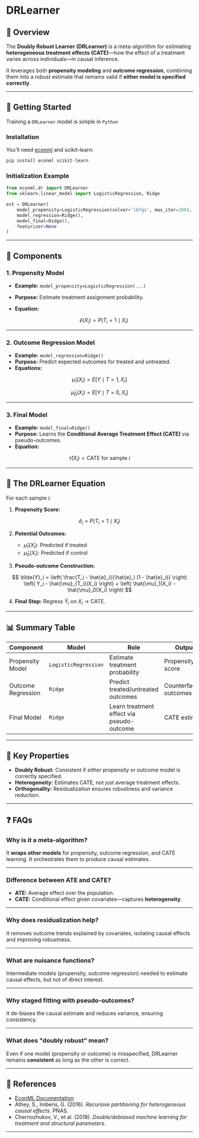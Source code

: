 # DRLearner

## 📖 Overview

The **Doubly Robust Learner (DRLearner)** is a meta-algorithm for estimating **heterogeneous treatment effects (CATE)**—how the effect of a treatment varies across individuals—in causal inference.  

It leverages both **propensity modeling** and **outcome regression**, combining them into a robust estimate that remains valid if **either model is specified correctly**.

---

## 🚀 Getting Started

Training a `DRLearner` model is simple in `Python`

### Installation

You’ll need [econml](https://github.com/microsoft/EconML) and scikit-learn:

```bash
pip install econml scikit-learn
```

### Initialization Example

```python
from econml.dr import DRLearner
from sklearn.linear_model import LogisticRegression, Ridge

est = DRLearner(
    model_propensity=LogisticRegression(solver='lbfgs', max_iter=200),
    model_regression=Ridge(),
    model_final=Ridge(),
    featurizer=None
)
```

---

## 🔎 Components

### 1. Propensity Model
- **Example:** `model_propensity=LogisticRegression(...)`
- **Purpose:** Estimate treatment assignment probability.
- **Equation:**
  
  $$
  \hat{e}(X_i) = P(T_i = 1 \mid X_i)
  $$

---

### 2. Outcome Regression Model
- **Example:** `model_regression=Ridge()`
- **Purpose:** Predict expected outcomes for treated and untreated.
- **Equations:**
  
$$
\hat{\mu}_1(X_i) = E[Y \mid T=1, X_i]
$$
  
$$
\hat{\mu}_0(X_i) = E[Y \mid T=0, X_i]
$$

---

### 3. Final Model
- **Example:** `model_final=Ridge()`
- **Purpose:** Learns the **Conditional Average Treatment Effect (CATE)** via pseudo-outcomes.
- **Equation:**

$$
\hat{\tau}(X_i) = \text{CATE for sample } i
$$

---

## 🧮 The DRLearner Equation

For each sample $i$:

1. **Propensity Score:**

$$
\hat{e}_i = P(T_i = 1 \mid X_i)
$$

2. **Potential Outcomes:**
   - $\hat{\mu}_1(X_i)$: Predicted if treated  
   - $\hat{\mu}_0(X_i)$: Predicted if control

3. **Pseudo-outcome Construction:**

$$
\tilde{Y}_i = \left( \frac{T_i - \hat{e}_i}{\hat{e}_i (1 - \hat{e}_i)} \right) \left( Y_i - \hat{\mu}_{T_i}(X_i) \right) + \left( \hat{\mu}_1(X_i) - \hat{\mu}_0(X_i) \right)
$$

4. **Final Step:** Regress $\tilde{Y}_i$ on $X_i$ → CATE.

---

## 📊 Summary Table

| Component          | Model                | Role                                      | Output                  |
| ------------------ | -------------------- | ----------------------------------------- | ----------------------- |
| Propensity Model   | `LogisticRegression` | Estimate treatment probability            | Propensity score        |
| Outcome Regression | `Ridge`              | Predict treated/untreated outcomes        | Counterfactual outcomes |
| Final Model        | `Ridge`              | Learn treatment effect via pseudo-outcome | CATE estimate           |

---

## 🌟 Key Properties

- **Doubly Robust:** Consistent if *either* propensity or outcome model is correctly specified.  
- **Heterogeneity:** Estimates CATE, not just average treatment effects.  
- **Orthogonality:** Residualization ensures robustness and variance reduction.  

---

## ❓ FAQs

### Why is it a meta-algorithm?
It **wraps other models** for propensity, outcome regression, and CATE learning. It orchestrates them to produce causal estimates.

---

### Difference between ATE and CATE?
- **ATE:** Average effect over the population.  
- **CATE:** Conditional effect given covariates—captures **heterogeneity**.

---

### Why does residualization help?
It removes outcome trends explained by covariates, isolating causal effects and improving robustness.

---

### What are nuisance functions?
Intermediate models (propensity, outcome regression) needed to estimate causal effects, but not of direct interest.

---

### Why staged fitting with pseudo-outcomes?
It de-biases the causal estimate and reduces variance, ensuring consistency.

---

### What does "doubly robust" mean?
Even if one model (propensity or outcome) is misspecified, DRLearner remains **consistent** as long as the other is correct.

---

## 📌 References
- [EconML Documentation](https://econml.azurewebsites.net/)  
- Athey, S., Imbens, G. (2016). *Recursive partitioning for heterogeneous causal effects*. PNAS.  
- Chernozhukov, V., et al. (2018). *Double/debiased machine learning for treatment and structural parameters*.  

---

